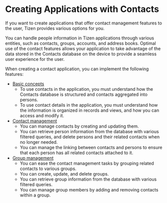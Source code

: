 
# Creating Applications with Contacts

If you want to create applications that offer contact management
features to the user, Tizen provides various options for you.

You can handle people information in Tizen applications through various
entities, such as contacts, groups, accounts, and address books. Optimal
use of the contact features allows your application to take advantage of
the data stored in the Contacts database on the device to provide a
seamless user experience for the user.

When creating a contact application, you can implement the following
features:

-   [Basic concepts](app-contacts-basic.md)
    -   To use contacts in the application, you must understand how the
        Contacts database is structured and contacts aggregated
        into persons.
    -   To use contact details in the application, you must understand
        how the information is organized in records and views, and how
        you can access and modify it.
-   [Contact management](app-contacts-management.md)
    -   You can manage contacts by creating and updating them.
    -   You can retrieve person information from the database with
        various filtered queries, and delete persons and their related
        contacts when no longer needed.
    -   You can manage the linking between contacts and persons to
        ensure that each person has all related contacts attached to it.
-   [Group management](app-contacts-group.md)
    -   You can ease the contact management tasks by grouping related
        contacts to various groups.
    -   You can create, update, and delete groups.
    -   You can retrieve group information from the database with
        various filtered queries.
    -   You can manage group members by adding and removing contacts
        within a group.
